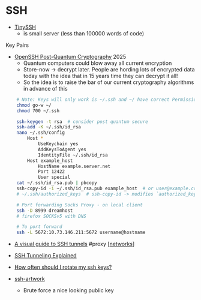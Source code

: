 SSH
===

* [TinySSH](https://github.com/janmojzis/tinyssh)
    *  is small server (less than 100000 words of code) 

Key Pairs

* [OpenSSH Post-Quantum Cryptography](https://www.openssh.com/pq.html) 2025
    * Quantum computers could blow away all current encryption
    * Store-now -> decrypt later. People are hording lots of encrypted data today with the idea that in 15 years time they can decrypt it all!
    * So the idea is to raise the bar of our current cryptography algorithms in advance of this

```bash
    # Note: Keys will only work is ~/.ssh and ~/ have correct Permissions
    chmod go-w ~/
    chmod 700 ~/.ssh

    ssh-keygen -t rsa  # consider post quantum secure
    ssh-add -K ~/.ssh/id_rsa
    nano ~/.ssh/config
        Host *
            UseKeychain yes
            AddKeysToAgent yes
            IdentityFile ~/.ssh/id_rsa
        Host example_host
            HostName example.server.net
            Port 12422
            User special
    cat ~/.ssh/id_rsa.pub | pbcopy
    ssh-copy-id -i ~/.ssh/id_rsa.pub example_host  # or user@example.com
    # ~/.ssh/authorized_keys  # ssh-copy-id -> modifies `authorized_keys` to add public keys of allowed passwordless users

    # Port forwarding Socks Proxy - on local client
    ssh -D 8999 dreamhost
    # firefox SOCKSv5 with DNS

    # To port forward
    ssh -L 5672:10.73.146.211:5672 username@hostname
```

* [A visual guide to SSH tunnels](https://robotmoon.com/ssh-tunnels/) #proxy [[networks]]
* [SSH Tunneling Explained](https://goteleport.com/blog/ssh-tunneling-explained/)
* [How often should I rotate my ssh keys?](https://tailscale.com/blog/rotate-ssh-keys/)

* [ssh-artwork](https://github.com/villasv/ssh-artwork)
    * Brute force a nice looking public key

[//begin]: # "Autogenerated link references for markdown compatibility"
[networks]: networks.md "Networks"
[//end]: # "Autogenerated link references"